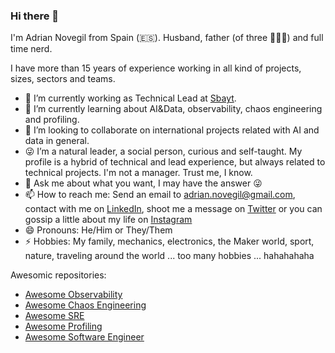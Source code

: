 ### Hi there 👋

I'm Adrian Novegil from Spain (🇪🇸). Husband, father (of three 🙈🙉🙊) and full time nerd.

<!--
**adriannovegil/adriannovegil** is a ✨ _special_ ✨ repository because its `README.md` (this file) appears on your GitHub profile.

Here are some ideas to get you started:

- 🔭 I’m currently working on ...
- 🌱 I’m currently learning ...
- 👯 I’m looking to collaborate on ...
- 🤔 I’m looking for help with ...
- 💬 Ask me about ...
- 📫 How to reach me: ...
- 😄 Pronouns: ...
- ⚡ Fun fact: ...
-->

I have more than 15 years of experience working in all kind of projects, sizes, sectors and teams.

- 🔭 I’m currently working as Technical Lead at [Sbayt](https://sbayt.ai/).
- 🌱 I’m currently learning about AI&Data, observability, chaos engineering and profiling.
- 👯 I’m looking to collaborate on international projects related with AI and data in general.
- 😜 I’m a natural leader, a social person, curious and self-taught. My profile is a hybrid of technical and lead experience, but always related to technical projects. I'm not a manager. Trust me, I know.
- 💬 Ask me about what you want, I may have the answer 😜
- 📫 How to reach me: Send an email to adrian.novegil@gmail.com, contact with me on [LinkedIn](https://www.linkedin.com/feed), shoot me a message on [Twitter](https://twitter.com/adriannovegil) or you can gossip a little about my life on [Instagram](https://www.instagram.com/adriannovegil/)
- 😄 Pronouns: He/Him or They/Them
- ⚡ Hobbies: My family, mechanics, electronics, the Maker world, sport, nature, traveling around the world ... too many hobbies ... hahahahaha

Awesomic repositories:

- [Awesome Observability](https://github.com/adriannovegil/awesome-observability)
- [Awesome Chaos Engineering](https://github.com/adriannovegil/awesome-chaos-engineering)
- [Awesome SRE](https://github.com/adriannovegil/awesome-sre)
- [Awesome Profiling](https://github.com/adriannovegil/awesome-profiling)
- [Awesome Software Engineer](https://github.com/adriannovegil/awesome-software-engineer)

<!--
<table border="0" width=100%>
  <tbody>
    <tr valign="top">
      <td align="left">
        <img src="https://github-readme-stats.vercel.app/api?username=adriannovegil&show_icons=true&count_private=true&theme=gotham&layout=default" />
      </td>      
    </tr>
  </tbody>
</table>
-->
